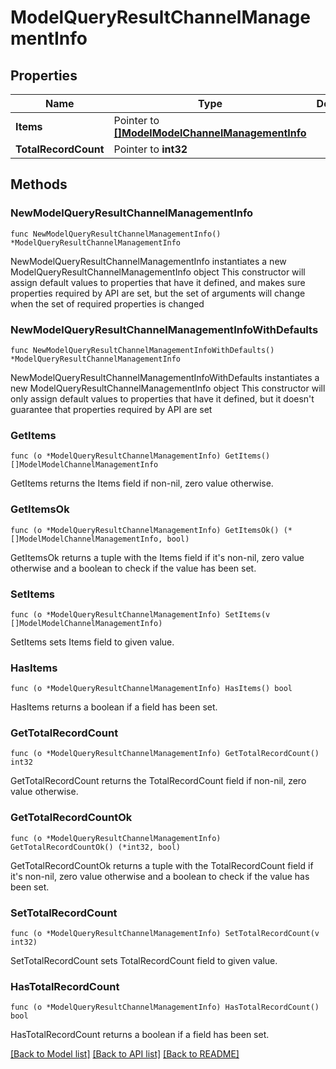 # ModelQueryResultChannelManagementInfo

## Properties

Name | Type | Description | Notes
------------ | ------------- | ------------- | -------------
**Items** | Pointer to [**[]ModelModelChannelManagementInfo**](ModelModelChannelManagementInfo.md) |  | [optional] 
**TotalRecordCount** | Pointer to **int32** |  | [optional] 

## Methods

### NewModelQueryResultChannelManagementInfo

`func NewModelQueryResultChannelManagementInfo() *ModelQueryResultChannelManagementInfo`

NewModelQueryResultChannelManagementInfo instantiates a new ModelQueryResultChannelManagementInfo object
This constructor will assign default values to properties that have it defined,
and makes sure properties required by API are set, but the set of arguments
will change when the set of required properties is changed

### NewModelQueryResultChannelManagementInfoWithDefaults

`func NewModelQueryResultChannelManagementInfoWithDefaults() *ModelQueryResultChannelManagementInfo`

NewModelQueryResultChannelManagementInfoWithDefaults instantiates a new ModelQueryResultChannelManagementInfo object
This constructor will only assign default values to properties that have it defined,
but it doesn't guarantee that properties required by API are set

### GetItems

`func (o *ModelQueryResultChannelManagementInfo) GetItems() []ModelModelChannelManagementInfo`

GetItems returns the Items field if non-nil, zero value otherwise.

### GetItemsOk

`func (o *ModelQueryResultChannelManagementInfo) GetItemsOk() (*[]ModelModelChannelManagementInfo, bool)`

GetItemsOk returns a tuple with the Items field if it's non-nil, zero value otherwise
and a boolean to check if the value has been set.

### SetItems

`func (o *ModelQueryResultChannelManagementInfo) SetItems(v []ModelModelChannelManagementInfo)`

SetItems sets Items field to given value.

### HasItems

`func (o *ModelQueryResultChannelManagementInfo) HasItems() bool`

HasItems returns a boolean if a field has been set.

### GetTotalRecordCount

`func (o *ModelQueryResultChannelManagementInfo) GetTotalRecordCount() int32`

GetTotalRecordCount returns the TotalRecordCount field if non-nil, zero value otherwise.

### GetTotalRecordCountOk

`func (o *ModelQueryResultChannelManagementInfo) GetTotalRecordCountOk() (*int32, bool)`

GetTotalRecordCountOk returns a tuple with the TotalRecordCount field if it's non-nil, zero value otherwise
and a boolean to check if the value has been set.

### SetTotalRecordCount

`func (o *ModelQueryResultChannelManagementInfo) SetTotalRecordCount(v int32)`

SetTotalRecordCount sets TotalRecordCount field to given value.

### HasTotalRecordCount

`func (o *ModelQueryResultChannelManagementInfo) HasTotalRecordCount() bool`

HasTotalRecordCount returns a boolean if a field has been set.


[[Back to Model list]](../README.md#documentation-for-models) [[Back to API list]](../README.md#documentation-for-api-endpoints) [[Back to README]](../README.md)



